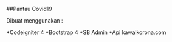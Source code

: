 ##Pantau Covid19

Dibuat menggunakan : 

*Codeigniter 4
*Bootstrap 4
*SB Admin
*Api kawalkorona.com
